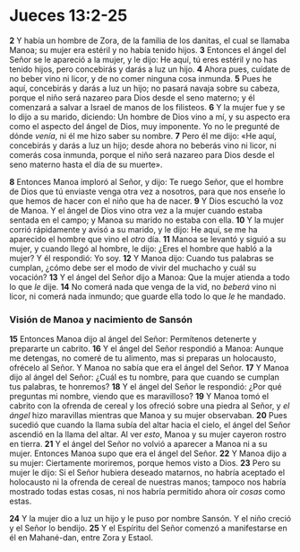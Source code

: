 # Jueces 13:2-25



**2** Y había un hombre de Zora, de la familia de los danitas, el cual se llamaba Manoa; su mujer era estéril y no había tenido hijos. **3** Entonces el ángel del Señor se le apareció a la mujer, y le dijo: He aquí, tú eres estéril y no has tenido hijos, pero concebirás y darás a luz un hijo. **4** Ahora pues, cuídate de no beber vino ni licor, y de no comer ninguna cosa inmunda. **5** Pues he aquí, concebirás y darás a luz un hijo; no pasará navaja sobre su cabeza, porque el niño será nazareo para Dios desde el seno materno; y él comenzará a salvar a Israel de manos de los filisteos. **6** Y la mujer fue y se lo dijo a su marido, diciendo: Un hombre de Dios vino a mí, y su aspecto era como el aspecto del ángel de Dios, muy imponente. Yo no le pregunté de dónde *venía*, ni él me hizo saber su nombre. **7** Pero él me dijo: «He aquí, concebirás y darás a luz un hijo; desde ahora no beberás vino ni licor, ni comerás cosa inmunda, porque el niño será nazareo para Dios desde el seno materno hasta el día de su muerte».

**8** Entonces Manoa imploró al Señor, y dijo: Te ruego Señor, que el hombre de Dios que tú enviaste venga otra vez a nosotros, para que nos enseñe lo que hemos de hacer con el niño que ha de nacer. **9** Y Dios escuchó la voz de Manoa. Y el ángel de Dios vino otra vez a la mujer cuando estaba sentada en el campo; y Manoa su marido no estaba con ella. **10** Y la mujer corrió rápidamente y avisó a su marido, y le dijo: He aquí, se me ha aparecido el hombre que vino el *otro* día. **11** Manoa se levantó y siguió a su mujer, y cuando llegó al hombre, le dijo: ¿Eres el hombre que habló a la mujer? Y él respondió: Yo soy. **12** Y Manoa dijo: Cuando tus palabras se cumplan, ¿cómo debe ser el modo de vivir del muchacho y cuál su vocación? **13** Y el ángel del Señor dijo a Manoa: Que la mujer atienda a todo lo que *le* dije. **14** No comerá nada que venga de la vid, no *beberá* vino ni licor, ni comerá nada inmundo; que guarde ella todo lo que *le* he mandado.

### **Visión de Manoa y nacimiento de Sansón**

**15** Entonces Manoa dijo al ángel del Señor: Permítenos detenerte y prepararte un cabrito. **16** Y el ángel del Señor respondió a Manoa: Aunque me detengas, no comeré de tu alimento, mas si preparas un holocausto, ofrécelo al Señor. Y Manoa no sabía que era el ángel del Señor. **17** Y Manoa dijo al ángel del Señor: ¿Cuál es tu nombre, para que cuando se cumplan tus palabras, te honremos? **18** Y el ángel del Señor le respondió: ¿Por qué preguntas mi nombre, viendo que es maravilloso? **19** Y Manoa tomó el cabrito con la ofrenda de cereal y los ofreció sobre una piedra al Señor, y *el ángel* hizo maravillas mientras que Manoa y su mujer observaban. **20** Pues sucedió que cuando la llama subía del altar hacia el cielo, el ángel del Señor ascendió en la llama del altar. Al ver *esto*, Manoa y su mujer cayeron rostro en tierra. **21** Y el ángel del Señor no volvió a aparecer a Manoa ni a su mujer. Entonces Manoa supo que era el ángel del Señor. **22** Y Manoa dijo a su mujer: Ciertamente moriremos, porque hemos visto a Dios. **23** Pero su mujer le dijo: Si el Señor hubiera deseado matarnos, no habría aceptado el holocausto ni la ofrenda de cereal de nuestras manos; tampoco nos habría mostrado todas estas cosas, ni nos habría permitido ahora oír *cosas* como estas.

**24** Y la mujer dio a luz un hijo y le puso por nombre Sansón. Y el niño creció y el Señor lo bendijo. **25** Y el Espíritu del Señor comenzó a manifestarse en él en Mahané-dan, entre Zora y Estaol.
